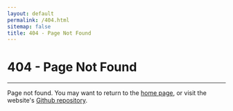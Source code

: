 ```yaml
---
layout: default
permalink: /404.html
sitemap: false
title: 404 - Page Not Found
---
```


# 404 - Page Not Found

---

Page not found. You may want to return to the [home page](/), or visit the website's [Github repository](https://github.com/ircv3/ircv3.github.io).
